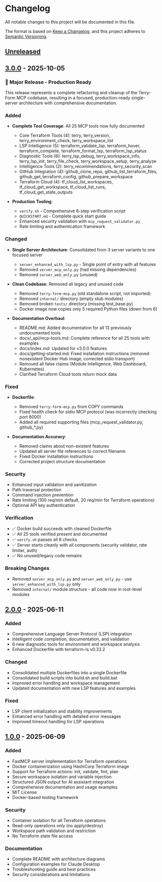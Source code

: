 # Changelog

All notable changes to this project will be documented in this file.

The format is based on [Keep a Changelog](https://keepachangelog.com/en/1.0.0/),
and this project adheres to [Semantic Versioning](https://semver.org/spec/v2.0.0.html).

## [Unreleased]

## [3.0.0] - 2025-10-05

### 🎯 Major Release - Production Ready

This release represents a complete refactoring and cleanup of the Terry-Form MCP codebase, resulting in a focused, production-ready single-server architecture with comprehensive documentation.

### Added
- **Complete Tool Coverage**: All 25 MCP tools now fully documented
  - Core Terraform Tools (4): terry, terry_version, terry_environment_check, terry_workspace_list
  - LSP Intelligence (5): terraform_validate_lsp, terraform_hover, terraform_complete, terraform_format_lsp, terraform_lsp_status
  - Diagnostic Tools (6): terry_lsp_debug, terry_workspace_info, terry_lsp_init, terry_file_check, terry_workspace_setup, terry_analyze
  - Intelligence Tools (2): terry_recommendations, terry_security_scan
  - GitHub Integration (4): github_clone_repo, github_list_terraform_files, github_get_terraform_config, github_prepare_workspace
  - Terraform Cloud (4): tf_cloud_list_workspaces, tf_cloud_get_workspace, tf_cloud_list_runs, tf_cloud_get_state_outputs

- **Production Tooling**:
  - `verify.sh` - Comprehensive 8-step verification script
  - `QUICKSTART.md` - Complete quick start guide
  - Enhanced security validation with `mcp_request_validator.py`
  - Rate limiting and authentication framework

### Changed
- **Single Server Architecture**: Consolidated from 3 server variants to one focused server
  - `server_enhanced_with_lsp.py` - Single point of entry with all features
  - Removed `server_mcp_only.py` (had missing dependencies)
  - Removed `server_web_only.py` (unused)

- **Clean Codebase**: Removed all legacy and unused code
  - Removed `terry-form-mcp.py` (old standalone script, not imported)
  - Removed `internal/` directory (empty stub modules)
  - Removed broken `tests/` directory (missing test_base.py)
  - Docker image now copies only 5 required Python files (down from 6)

- **Documentation Overhaul**:
  - README.md: Added documentation for all 13 previously undocumented tools
  - docs/_api/mcp-tools.md: Complete reference for all 25 tools with examples
  - docs/index.md: Updated for v3.0.0 features
  - docs/getting-started.md: Fixed installation instructions (removed nonexistent Docker Hub image, corrected stdio transport)
  - Removed all false claims (Module Intelligence, Web Dashboard, Kubernetes)
  - Clarified Terraform Cloud tools return mock data

### Fixed
- **Dockerfile**:
  - Removed `terry-form-mcp.py` from COPY commands
  - Fixed health check for stdio MCP protocol (was incorrectly checking port 8000)
  - Added all required supporting files (mcp_request_validator.py, github_*.py)

- **Documentation Accuracy**:
  - Removed claims about non-existent features
  - Updated all server file references to correct filename
  - Fixed Docker installation instructions
  - Corrected project structure documentation

### Security
- Enhanced input validation and sanitization
- Path traversal protection
- Command injection prevention
- Rate limiting (100 req/min default, 20 req/min for Terraform operations)
- Optional API key authentication

### Verification
- ✅ Docker build succeeds with cleaned Dockerfile
- ✅ All 25 tools verified present and documented
- ✅ `verify.sh` passes all 8 checks
- ✅ Server starts cleanly with all components (security validator, rate limiter, auth)
- ✅ No unused/legacy code remains

### Breaking Changes
- Removed `server_mcp_only.py` and `server_web_only.py` - use `server_enhanced_with_lsp.py` only
- Removed `internal/` module structure - all code now in root-level modules

## [2.0.0] - 2025-06-11

### Added
- Comprehensive Language Server Protocol (LSP) integration
- Intelligent code completion, documentation, and validation
- 6 new diagnostic tools for environment and workspace analysis
- Enhanced Dockerfile with terraform-ls v0.33.2

### Changed
- Consolidated multiple Dockerfiles into a single Dockerfile
- Consolidated build scripts into build.sh and build.bat
- Improved error handling and workspace management
- Updated documentation with new LSP features and examples

### Fixed
- LSP client initialization and stability improvements
- Enhanced error handling with detailed error messages
- Improved timeout handling for LSP operations

## [1.0.0] - 2025-06-09

### Added
- FastMCP server implementation for Terraform operations
- Docker containerization using HashiCorp Terraform image
- Support for Terraform actions: init, validate, fmt, plan
- Secure workspace isolation and variable injection
- Structured JSON output for AI assistant integration
- Comprehensive documentation and usage examples
- MIT License
- Docker-based testing framework

### Security
- Container isolation for all Terraform operations
- Read-only operations only (no apply/destroy)
- Workspace path validation and restriction
- No Terraform state file access

### Documentation
- Complete README with architecture diagrams
- Configuration examples for Claude Desktop
- Troubleshooting guide and best practices
- Security considerations and limitations

[Unreleased]: https://github.com/aj-geddes/terry-form-mcp/compare/v3.0.0...HEAD
[3.0.0]: https://github.com/aj-geddes/terry-form-mcp/compare/v2.0.0...v3.0.0
[2.0.0]: https://github.com/aj-geddes/terry-form-mcp/compare/v1.0.0...v2.0.0
[1.0.0]: https://github.com/aj-geddes/terry-form-mcp/releases/tag/v1.0.0